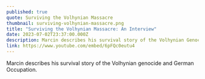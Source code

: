 ```yaml
---
published: true
quote: Surviving the Volhynian Massacre
thumbnail: surviving-volhynian-massacre.png
title: "Surviving the Volhynian Massacre: An Interview"
date: 2023-07-02T23:37:00.000Z
description: Marcin describes his survival story of the Volhynian Genocide and German occupation.
link: https://www.youtube.com/embed/6pFQc0eutu4
---
```

Marcin describes his survival story of the Volhynian genocide and German Occupation.
